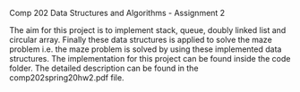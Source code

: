 Comp 202 Data Structures and Algorithms - Assignment 2

The aim for this project is to implement stack, queue, doubly linked list and circular array. Finally these data structures is applied to solve the maze problem i.e. the maze problem is solved by using these implemented data structures. The implementation for this project can be found inside the code folder. The detailed description can be found in the comp202spring20hw2.pdf file.
